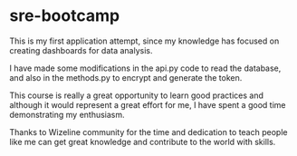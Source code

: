 # sre-bootcamp

This is my first application attempt, since my knowledge has focused on creating dashboards for data analysis.

I have made some modifications in the api.py code to read the database, and also in the methods.py to encrypt and generate the token.

This course is really a great opportunity to learn good practices and although it would represent a great effort for me, I have spent a good time demonstrating my enthusiasm.

Thanks to Wizeline community for the time and dedication to teach people like me can get great knowledge and contribute to the world with skills.
